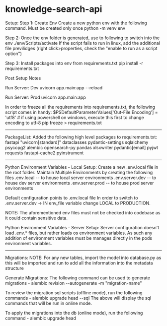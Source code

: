 # knowledge-search-api

Setup:
Step 1: Create Env
Create a new python env with the following command. Must be created only once
python -m venv env

Step 2: Once the env folder is generated, use to following to switch into the env
./env/Scripts/activate
If the script fails to run in linux, add the additional file previlidges (right click>properties, check the "enable to run as a script option")

Step 3: Install packages into env from requirements.txt
pip install -r requirements.txt


Post Setup Notes

Run Server: Dev
uvicorn app.main:app --reload

Run Server: Prod
uvicorn app.main:app

In order to freeze all the requirements into requirements.txt, the following script comes in handy:
$PSDefaultParameterValues['Out-File:Encoding'] = 'utf8'     # if using powershell on windows, execute this first to change encoding to utf-8
pip freeze > requirements.txt

 
-----------------------------------
PackageList:
Added the following high level packages to requirements.txt:
fastapi
"uvicorn[standard]"
dataclasses
pydantic-settings
sqlalchemy
psycopg2
alembic
opensearch-py
pandas
xlsxwriter
pydantic[email]
pyjwt
requests
fastapi-cache2
pyinstrument

-----------------------------------

Python Environment Variables - Local Setup:
Create a new .env.local file in the root folder.
Maintain Multiple Environments by creating the following files
.env.local  -- to house local server environments
.env.server.dev  -- to house dev server environments
.env.server.prod  -- to house prod server environments

Default configuration points to .env.local file
In order to switch to .env.server.dev -> IN env_file variable change LOCAL to PRODUCTION.

NOTE: The aforementioned env files must not be checked into codebase as it could contain sensitive data.

Python Environment Variables - Server Setup:
Server configuration doesn't load .env.* files, but rather loads os environment variables. As such any addition of environment variables must be manages directly in the pods environment variables.

-----------------------------------

Migrations:
NOTE: For any new tables, import the model into database.py as this will be imported and run to add all the information into the metadata structure 

Generate Migrations:
The following command can be used to generate migrations - 
 alembic revision --autogenerate -m "migration-name"

To review the migration sql scripts (offline mode), run the following commands -
 alembic upgrade head --sql
The above will display the sql commands that will be run in online mode.

To apply the migrations into the db (online mode), run the following command - 
 alembic upgrade head
